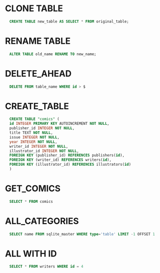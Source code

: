 # CLONE TABLE

```sql
  CREATE TABLE new_table AS SELECT * FROM original_table;
```
# RENAME TABLE

```sql
  ALTER TABLE old_name RENAME TO new_name;
```
# DELETE_AHEAD

```sql
  DELETE FROM table_name WHERE id > $
```

# CREATE_TABLE

```sql
  CREATE TABLE "comics" (
  id INTEGER PRIMARY KEY AUTOINCREMENT NOT NULL,
  publisher_id INTEGER NOT NULL,
  title TEXT NOT NULL,
  issue INTEGER NOT NULL,
  year INTEGER NOT NULL,
  writer_id INTEGER NOT NULL,
  illustrator_id INTEGER NOT NULL,
  FOREIGN KEY (publisher_id) REFERENCES publishers(id),
  FOREIGN KEY (writer_id) REFERENCES writers(id),
  FOREIGN KEY (illustrator_id) REFERENCES illustrators(id)
  )
```

# GET_COMICS

```sql
  SELECT * FROM comics
```

# ALL_CATEGORIES

```sql
  SELECT name FROM sqlite_master WHERE type='table' LIMIT -1 OFFSET 1
```

# ALL WITH ID

```sql
  SELECT * FROM writers WHERE id = 4
```
